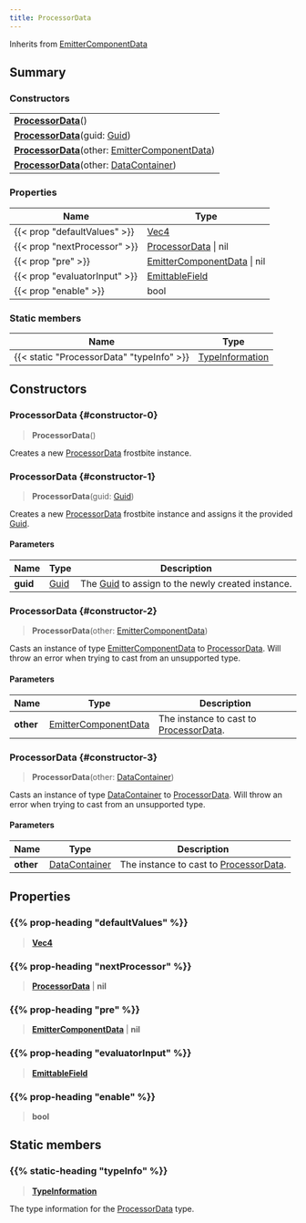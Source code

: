 ```yaml
---
title: ProcessorData
---
```


Inherits from [EmitterComponentData](/vext/ref/fb/emittercomponentdata)

## Summary

### Constructors

|  |
| --- |
| **[ProcessorData](#constructor-0)**() |
| **[ProcessorData](#constructor-1)**(guid: [Guid](/vext/ref/shared/type/guid)) |
| **[ProcessorData](#constructor-2)**(other: [EmitterComponentData](/vext/ref/fb/emittercomponentdata)) |
| **[ProcessorData](#constructor-3)**(other: [DataContainer](/vext/ref/shared/type/datacontainer)) |

### Properties

| Name | Type |
| ---- | ---- |
| {{< prop "defaultValues" >}} | [Vec4](/vext/ref/shared/type/vec4) |
| {{< prop "nextProcessor" >}} | [ProcessorData](/vext/ref/fb/processordata) \| nil |
| {{< prop "pre" >}} | [EmitterComponentData](/vext/ref/fb/emittercomponentdata) \| nil |
| {{< prop "evaluatorInput" >}} | [EmittableField](/vext/ref/fb/emittablefield) |
| {{< prop "enable" >}} | bool |

### Static members

| Name | Type |
| ---- | ---- |
| {{< static "ProcessorData" "typeInfo" >}} | [TypeInformation](/vext/ref/shared/type/typeinformation) |

## Constructors

### ProcessorData {#constructor-0}

> **ProcessorData**()

Creates a new [ProcessorData](/vext/ref/fb/processordata) frostbite instance.

### ProcessorData {#constructor-1}

> **ProcessorData**(guid: [Guid](/vext/ref/shared/type/guid))

Creates a new [ProcessorData](/vext/ref/fb/processordata) frostbite instance and assigns it the provided [Guid](/vext/ref/shared/type/guid).

#### Parameters

| Name | Type | Description |
| ---- | ---- | ----------- |
| **guid** | [Guid](/vext/ref/shared/type/guid) | The [Guid](/vext/ref/shared/type/guid) to assign to the newly created instance. |

### ProcessorData {#constructor-2}

> **ProcessorData**(other: [EmitterComponentData](/vext/ref/fb/emittercomponentdata))

Casts an instance of type [EmitterComponentData](/vext/ref/fb/emittercomponentdata) to [ProcessorData](/vext/ref/fb/processordata). Will throw an error when trying to cast from an unsupported type.

#### Parameters

| Name | Type | Description |
| ---- | ---- | ----------- |
| **other** | [EmitterComponentData](/vext/ref/fb/emittercomponentdata) | The instance to cast to [ProcessorData](/vext/ref/fb/processordata). |

### ProcessorData {#constructor-3}

> **ProcessorData**(other: [DataContainer](/vext/ref/shared/type/datacontainer))

Casts an instance of type [DataContainer](/vext/ref/shared/type/datacontainer) to [ProcessorData](/vext/ref/fb/processordata). Will throw an error when trying to cast from an unsupported type.

#### Parameters

| Name | Type | Description |
| ---- | ---- | ----------- |
| **other** | [DataContainer](/vext/ref/shared/type/datacontainer) | The instance to cast to [ProcessorData](/vext/ref/fb/processordata). |

## Properties

### {{% prop-heading "defaultValues" %}}

> **[Vec4](/vext/ref/shared/type/vec4)**

### {{% prop-heading "nextProcessor" %}}

> **[ProcessorData](/vext/ref/fb/processordata)** \| **nil**

### {{% prop-heading "pre" %}}

> **[EmitterComponentData](/vext/ref/fb/emittercomponentdata)** \| **nil**

### {{% prop-heading "evaluatorInput" %}}

> **[EmittableField](/vext/ref/fb/emittablefield)**

### {{% prop-heading "enable" %}}

> **bool**

## Static members

### {{% static-heading "typeInfo" %}}

> **[TypeInformation](/vext/ref/shared/type/typeinformation)**

The type information for the [ProcessorData](/vext/ref/fb/processordata) type.

